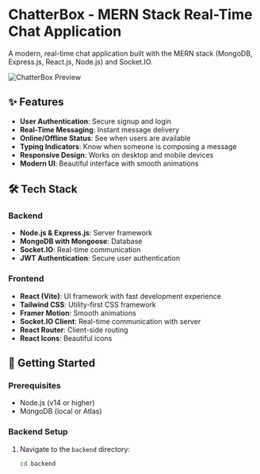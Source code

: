 # ChatterBox - MERN Stack Real-Time Chat Application

A modern, real-time chat application built with the MERN stack (MongoDB, Express.js, React.js, Node.js) and Socket.IO.

![ChatterBox Preview]([preview-image-url])

## ✨ Features

- **User Authentication**: Secure signup and login
- **Real-Time Messaging**: Instant message delivery
- **Online/Offline Status**: See when users are available
- **Typing Indicators**: Know when someone is composing a message
- **Responsive Design**: Works on desktop and mobile devices
- **Modern UI**: Beautiful interface with smooth animations

## 🛠️ Tech Stack

### Backend
- **Node.js & Express.js**: Server framework
- **MongoDB with Mongoose**: Database
- **Socket.IO**: Real-time communication
- **JWT Authentication**: Secure user authentication

### Frontend
- **React (Vite)**: UI framework with fast development experience
- **Tailwind CSS**: Utility-first CSS framework
- **Framer Motion**: Smooth animations
- **Socket.IO Client**: Real-time communication with server
- **React Router**: Client-side routing
- **React Icons**: Beautiful icons

## 🚀 Getting Started

### Prerequisites

- Node.js (v14 or higher)
- MongoDB (local or Atlas)

### Backend Setup

1. Navigate to the `backend` directory:
   ```bash
   cd backend